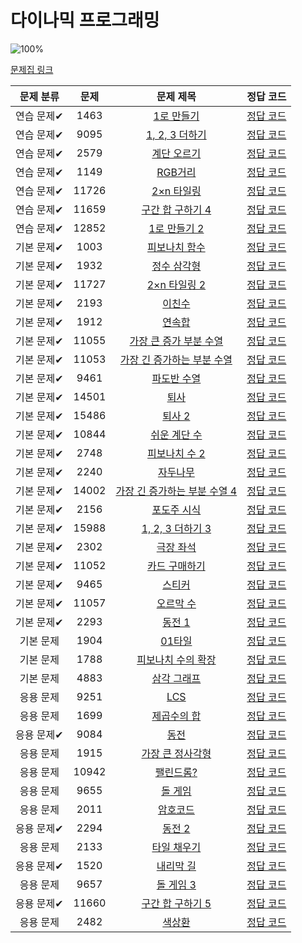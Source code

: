 # 다이나믹 프로그래밍

![100%](https://progress-bar.dev/32/?scale=44&title=progress&width=500&color=babaca&suffix=/44)

[문제집 링크](https://www.acmicpc.net/workbook/view/7319)

| 문제 분류  | 문제  |                               문제 제목                               |                                                                                                     정답 코드                                                                                                      |
| :--------: | :---: | :-------------------------------------------------------------------: | :----------------------------------------------------------------------------------------------------------------------------------------------------------------------------------------------------------------: |
| 연습 문제✔ | 1463  |          [1로 만들기](https://www.acmicpc.net/problem/1463)           |                                 [정답 코드](/%EC%BD%94%EB%94%A9%ED%85%8C%EC%8A%A4%ED%8A%B8%EA%B3%B5%EB%B6%80/%EB%B0%B1%EC%A4%80/S31%EB%A1%9C%EB%A7%8C%EB%93%A4%EA%B8%B01463.java)                                  |
| 연습 문제✔ | 9095  |        [1, 2, 3 더하기](https://www.acmicpc.net/problem/9095)         |                                   [정답 코드](/%EC%BD%94%EB%94%A9%ED%85%8C%EC%8A%A4%ED%8A%B8%EA%B3%B5%EB%B6%80/%EB%B0%B1%EC%A4%80/S3_1_2_3%EB%8D%94%ED%95%98%EA%B8%B09095.java)                                    |
| 연습 문제✔ | 2579  |          [계단 오르기](https://www.acmicpc.net/problem/2579)          |                               [정답 코드](/%EC%BD%94%EB%94%A9%ED%85%8C%EC%8A%A4%ED%8A%B8%EA%B3%B5%EB%B6%80/%EB%B0%B1%EC%A4%80/S3%EA%B3%84%EB%8B%A8%EC%98%A4%EB%A5%B4%EA%B8%B0.java)                                |
| 연습 문제✔ | 1149  |            [RGB거리](https://www.acmicpc.net/problem/1149)            |                                         [정답 코드](/%EC%BD%94%EB%94%A9%ED%85%8C%EC%8A%A4%ED%8A%B8%EA%B3%B5%EB%B6%80/%EB%B0%B1%EC%A4%80/S1RGB%EA%B1%B0%EB%A6%AC1149.java)                                          |
| 연습 문제✔ | 11726 |          [2×n 타일링](https://www.acmicpc.net/problem/11726)          |                                    [정답 코드](/%EC%BD%94%EB%94%A9%ED%85%8C%EC%8A%A4%ED%8A%B8%EA%B3%B5%EB%B6%80/%EB%B0%B1%EC%A4%80/S3_2xn%ED%83%80%EC%9D%BC%EB%A7%8111726.java)                                    |
| 연습 문제✔ | 11659 |       [구간 합 구하기 4](https://www.acmicpc.net/problem/11659)       |                       [정답 코드](/%EC%BD%94%EB%94%A9%ED%85%8C%EC%8A%A4%ED%8A%B8%EA%B3%B5%EB%B6%80/%EB%B0%B1%EC%A4%80/S3%EA%B5%AC%EA%B0%84%ED%95%A9%EA%B5%AC%ED%95%98%EA%B8%B04_11659.java)                        |
| 연습 문제✔ | 12852 |         [1로 만들기 2](https://www.acmicpc.net/problem/12852)         |                               [정답 코드](/%EC%BD%94%EB%94%A9%ED%85%8C%EC%8A%A4%ED%8A%B8%EA%B3%B5%EB%B6%80/%EB%B0%B1%EC%A4%80/S1_1%EB%A1%9C%EB%A7%8C%EB%93%A4%EA%B8%B02_12852.java)                                |
| 기본 문제✔ | 1003  |         [피보나치 함수](https://www.acmicpc.net/problem/1003)         |                         [정답 코드](/%EC%BD%94%EB%94%A9%ED%85%8C%EC%8A%A4%ED%8A%B8%EA%B3%B5%EB%B6%80/%EB%B0%B1%EC%A4%80/S2%ED%94%BC%EB%B3%B4%EB%82%98%EC%B9%98%ED%95%A8%EC%88%981003.java)                         |
| 기본 문제✔ | 1932  |          [정수 삼각형](https://www.acmicpc.net/problem/1932)          |           [정답 코드](/%EC%BD%94%EB%94%A9%ED%85%8C%EC%8A%A4%ED%8A%B8%EA%B3%B5%EB%B6%80/%ED%94%84%EB%A1%9C%EA%B7%B8%EB%9E%98%EB%A8%B8%EC%8A%A4/L3%EC%A0%95%EC%88%98%EC%82%BC%EA%B0%81%ED%98%9543105.java)           |
| 기본 문제✔ | 11727 |         [2×n 타일링 2](https://www.acmicpc.net/problem/11727)         |                                   [정답 코드](/%EC%BD%94%EB%94%A9%ED%85%8C%EC%8A%A4%ED%8A%B8%EA%B3%B5%EB%B6%80/%EB%B0%B1%EC%A4%80/S3_2XN%ED%83%80%EC%9D%BC%EB%A7%812_11727.java)                                   |
| 기본 문제✔ | 2193  |            [이친수](https://www.acmicpc.net/problem/2193)             |                                      [정답 코드](/%EC%BD%94%EB%94%A9%ED%85%8C%EC%8A%A4%ED%8A%B8%EA%B3%B5%EB%B6%80/%EB%B0%B1%EC%A4%80/S3%EC%9D%B4%EC%B9%9C%EC%88%982193.java)                                       |
| 기본 문제✔ | 1912  |            [연속합](https://www.acmicpc.net/problem/1912)             |                                      [정답 코드](/%EC%BD%94%EB%94%A9%ED%85%8C%EC%8A%A4%ED%8A%B8%EA%B3%B5%EB%B6%80/%EB%B0%B1%EC%A4%80/S2%EC%97%B0%EC%86%8D%ED%95%A91912.java)                                       |
| 기본 문제✔ | 11055 |    [가장 큰 증가 부분 수열](https://www.acmicpc.net/problem/11055)    |  [정답 코드](/%EC%BD%94%EB%94%A9%ED%85%8C%EC%8A%A4%ED%8A%B8%EA%B3%B5%EB%B6%80/%EB%B0%B1%EC%A4%80/S2%EA%B0%80%EC%9E%A5%ED%81%B0%EC%A6%9D%EA%B0%80%ED%95%98%EB%8A%94%EB%B6%80%EB%B6%84%EC%88%98%EC%97%B411055.java)  |
| 기본 문제✔ | 11053 |  [가장 긴 증가하는 부분 수열](https://www.acmicpc.net/problem/11053)  |  [정답 코드](/%EC%BD%94%EB%94%A9%ED%85%8C%EC%8A%A4%ED%8A%B8%EA%B3%B5%EB%B6%80/%EB%B0%B1%EC%A4%80/S2%EA%B0%80%EC%9E%A5%EA%B8%B4%EC%A6%9D%EA%B0%80%ED%95%98%EB%8A%94%EB%B6%80%EB%B6%84%EC%88%98%EC%97%B411055.java)  |
| 기본 문제✔ | 9461  |          [파도반 수열](https://www.acmicpc.net/problem/9461)          |                                                        [정답 코드](/%EC%BD%94%EB%94%A9%ED%85%8C%EC%8A%A4%ED%8A%B8%EA%B3%B5%EB%B6%80/%EB%B0%B1%EC%A4%80/s3)                                                         |
| 기본 문제✔ | 14501 |             [퇴사](https://www.acmicpc.net/problem/14501)             |                                          [정답 코드](/%EC%BD%94%EB%94%A9%ED%85%8C%EC%8A%A4%ED%8A%B8%EA%B3%B5%EB%B6%80/%EB%B0%B1%EC%A4%80/S3%ED%87%B4%EC%82%AC14501.java)                                           |
| 기본 문제✔ | 15486 |            [퇴사 2](https://www.acmicpc.net/problem/15486)            |                                         [정답 코드](/%EC%BD%94%EB%94%A9%ED%85%8C%EC%8A%A4%ED%8A%B8%EA%B3%B5%EB%B6%80/%EB%B0%B1%EC%A4%80/S1%ED%87%B4%EC%82%AC2_15486.java)                                          |
| 기본 문제✔ | 10844 |         [쉬운 계단 수](https://www.acmicpc.net/problem/10844)         |                             [정답 코드](/%EC%BD%94%EB%94%A9%ED%85%8C%EC%8A%A4%ED%8A%B8%EA%B3%B5%EB%B6%80/%EB%B0%B1%EC%A4%80/S1%EC%89%AC%EC%9A%B4%EA%B3%84%EB%8B%A8%EC%88%9810844.java)                             |
| 기본 문제✔ | 2748  |         [피보나치 수 2](https://www.acmicpc.net/problem/2748)         |                            [정답 코드](/%EC%BD%94%EB%94%A9%ED%85%8C%EC%8A%A4%ED%8A%B8%EA%B3%B5%EB%B6%80/%EB%B0%B1%EC%A4%80/B1%ED%94%BC%EB%B3%B4%EB%82%98%EC%B9%98%EC%88%982_2748.java)                             |
| 기본 문제✔ | 2240  |           [자두나무](https://www.acmicpc.net/problem/2240)            |                                  [정답 코드](/%EC%BD%94%EB%94%A9%ED%85%8C%EC%8A%A4%ED%8A%B8%EA%B3%B5%EB%B6%80/%EB%B0%B1%EC%A4%80/G5%EC%9E%90%EB%91%90%EB%82%98%EB%AC%B42240.java)                                  |
| 기본 문제✔ | 14002 | [가장 긴 증가하는 부분 수열 4](https://www.acmicpc.net/problem/14002) | [정답 코드](/%EC%BD%94%EB%94%A9%ED%85%8C%EC%8A%A4%ED%8A%B8%EA%B3%B5%EB%B6%80/%EB%B0%B1%EC%A4%80/G4%EA%B0%80%EC%9E%A5%EA%B8%B4%EC%A6%9D%EA%B0%80%ED%95%98%EB%8A%94%EB%B6%80%EB%B6%84%EC%88%98%EC%97%B44_14002.java) |
| 기본 문제✔ | 2156  |          [포도주 시식](https://www.acmicpc.net/problem/2156)          |                             [정답 코드](/%EC%BD%94%EB%94%A9%ED%85%8C%EC%8A%A4%ED%8A%B8%EA%B3%B5%EB%B6%80/%EB%B0%B1%EC%A4%80/S1%ED%8F%AC%EB%8F%84%EC%A3%BC%EC%8B%9C%EC%8B%9D2156.java)                              |
| 기본 문제✔ | 15988 |       [1, 2, 3 더하기 3](https://www.acmicpc.net/problem/15988)       |                                   [정답 코드](/%EC%BD%94%EB%94%A9%ED%85%8C%EC%8A%A4%ED%8A%B8%EA%B3%B5%EB%B6%80/%EB%B0%B1%EC%A4%80/S2_1_2_3%EB%8D%94%ED%95%98%EA%B8%B015988.java)                                   |
| 기본 문제✔ | 2302  |           [극장 좌석](https://www.acmicpc.net/problem/2302)           |                                  [정답 코드](/%EC%BD%94%EB%94%A9%ED%85%8C%EC%8A%A4%ED%8A%B8%EA%B3%B5%EB%B6%80/%EB%B0%B1%EC%A4%80/S1%EA%B7%B9%EC%9E%A5%EC%A2%8C%EC%84%9D2303.java)                                  |
| 기본 문제✔ | 11052 |        [카드 구매하기](https://www.acmicpc.net/problem/11052)         |                        [정답 코드](/%EC%BD%94%EB%94%A9%ED%85%8C%EC%8A%A4%ED%8A%B8%EA%B3%B5%EB%B6%80/%EB%B0%B1%EC%A4%80/S1%EC%B9%B4%EB%93%9C%EA%B5%AC%EB%A7%A4%ED%95%98%EA%B8%B011052.java)                         |
| 기본 문제✔ | 9465  |            [스티커](https://www.acmicpc.net/problem/9465)             |                                      [정답 코드](/%EC%BD%94%EB%94%A9%ED%85%8C%EC%8A%A4%ED%8A%B8%EA%B3%B5%EB%B6%80/%EB%B0%B1%EC%A4%80/S1%EC%8A%A4%ED%8B%B0%EC%BB%A49465.java)                                       |
| 기본 문제✔ | 11057 |          [오르막 수](https://www.acmicpc.net/problem/11057)           |                                 [정답 코드](/%EC%BD%94%EB%94%A9%ED%85%8C%EC%8A%A4%ED%8A%B8%EA%B3%B5%EB%B6%80/%EB%B0%B1%EC%A4%80/S1%EC%98%A4%EB%A5%B4%EB%A7%89%EC%88%9811057.java)                                  |
| 기본 문제✔ | 2293  |            [동전 1](https://www.acmicpc.net/problem/2293)             |                                          [정답 코드](/%EC%BD%94%EB%94%A9%ED%85%8C%EC%8A%A4%ED%8A%B8%EA%B3%B5%EB%B6%80/%EB%B0%B1%EC%A4%80/G5%EB%8F%99%EC%A0%841_2293.java)                                          |
| 기본 문제  | 1904  |            [01타일](https://www.acmicpc.net/problem/1904)             |                                                                                      [정답 코드](../0x10/solutions/1904.cpp)                                                                                       |
| 기본 문제  | 1788  |      [피보나치 수의 확장](https://www.acmicpc.net/problem/1788)       |                                                                                      [정답 코드](../0x10/solutions/1788.cpp)                                                                                       |
| 기본 문제  | 4883  |          [삼각 그래프](https://www.acmicpc.net/problem/4883)          |                                                                                      [정답 코드](../0x10/solutions/4883.cpp)                                                                                       |
| 응용 문제  | 9251  |              [LCS](https://www.acmicpc.net/problem/9251)              |                                                                                      [정답 코드](../0x10/solutions/9251.cpp)                                                                                       |
| 응용 문제  | 1699  |          [제곱수의 합](https://www.acmicpc.net/problem/1699)          |                                                                                      [정답 코드](../0x10/solutions/1699.cpp)                                                                                       |
| 응용 문제✔ | 9084  |             [동전](https://www.acmicpc.net/problem/9084)              |                                           [정답 코드](/%EC%BD%94%EB%94%A9%ED%85%8C%EC%8A%A4%ED%8A%B8%EA%B3%B5%EB%B6%80/%EB%B0%B1%EC%A4%80/G5%EB%8F%99%EC%A0%849084.java)                                           |
| 응용 문제  | 1915  |       [가장 큰 정사각형](https://www.acmicpc.net/problem/1915)        |                                                                                      [정답 코드](../0x10/solutions/1915.cpp)                                                                                       |
| 응용 문제  | 10942 |          [팰린드롬?](https://www.acmicpc.net/problem/10942)           |                                                                                      [정답 코드](../0x10/solutions/10942.cpp)                                                                                      |
| 응용 문제  | 9655  |            [돌 게임](https://www.acmicpc.net/problem/9655)            |                                                                                      [정답 코드](../0x10/solutions/9655.cpp)                                                                                       |
| 응용 문제  | 2011  |           [암호코드](https://www.acmicpc.net/problem/2011)            |                                                                                      [정답 코드](../0x10/solutions/2011.cpp)                                                                                       |
| 응용 문제✔ | 2294  |            [동전 2](https://www.acmicpc.net/problem/2294)             |                                          [정답 코드](/%EC%BD%94%EB%94%A9%ED%85%8C%EC%8A%A4%ED%8A%B8%EA%B3%B5%EB%B6%80/%EB%B0%B1%EC%A4%80/G5%EB%8F%99%EC%A0%842_2294.java)                                          |
| 응용 문제  | 2133  |          [타일 채우기](https://www.acmicpc.net/problem/2133)          |                                                                                      [정답 코드](../0x10/solutions/2133.cpp)                                                                                       |
| 응용 문제✔ | 1520  |           [내리막 길](https://www.acmicpc.net/problem/1520)           |                                  [정답 코드](/%EC%BD%94%EB%94%A9%ED%85%8C%EC%8A%A4%ED%8A%B8%EA%B3%B5%EB%B6%80/%EB%B0%B1%EC%A4%80/G4%EB%82%B4%EB%A6%AC%EB%A7%89%EA%B8%B81520.java)                                  |
| 응용 문제  | 9657  |           [돌 게임 3](https://www.acmicpc.net/problem/9657)           |                                                                                      [정답 코드](../0x10/solutions/9657.cpp)                                                                                       |
| 응용 문제✔ | 11660 |       [구간 합 구하기 5](https://www.acmicpc.net/problem/11660)       |                       [정답 코드](/%EC%BD%94%EB%94%A9%ED%85%8C%EC%8A%A4%ED%8A%B8%EA%B3%B5%EB%B6%80/%EB%B0%B1%EC%A4%80/S1%EA%B5%AC%EA%B0%84%ED%95%A9%EA%B5%AC%ED%95%98%EA%B8%B05_11660.java)                        |
| 응용 문제  | 2482  |            [색상환](https://www.acmicpc.net/problem/2482)             |                                                                                      [정답 코드](../0x10/solutions/2482.cpp)                                                                                       |
